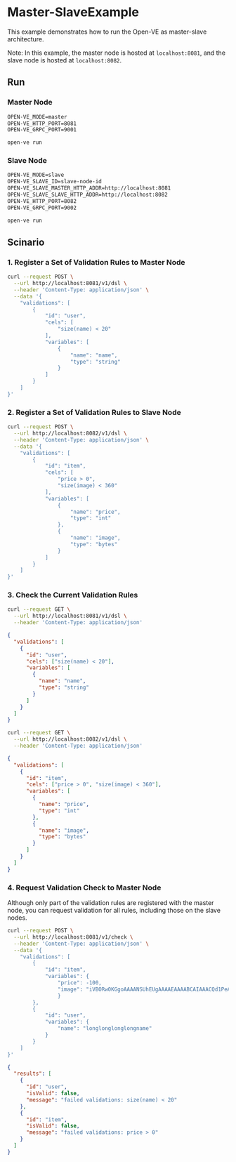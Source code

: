 # Master-SlaveExample

This example demonstrates how to run the Open-VE as master-slave architecture.

Note: In this example, the master node is hosted at `localhost:8081`, and the slave node is hosted at `localhost:8082`.

## Run

### Master Node

```bash
OPEN-VE_MODE=master
OPEN-VE_HTTP_PORT=8081
OPEN-VE_GRPC_PORT=9001

open-ve run
```

### Slave Node

```bash
OPEN-VE_MODE=slave
OPEN-VE_SLAVE_ID=slave-node-id
OPEN-VE_SLAVE_MASTER_HTTP_ADDR=http://localhost:8081
OPEN-VE_SLAVE_SLAVE_HTTP_ADDR=http://localhost:8082
OPEN-VE_HTTP_PORT=8082
OPEN-VE_GRPC_PORT=9002

open-ve run
```

## Scinario

### 1. Register a Set of Validation Rules to Master Node

```bash
curl --request POST \
  --url http://localhost:8081/v1/dsl \
  --header 'Content-Type: application/json' \
  --data '{
	"validations": [
		{
			"id": "user",
			"cels": [
				"size(name) < 20"
			],
			"variables": [
				{
					"name": "name",
					"type": "string"
				}
			]
		}
	]
}'
```

### 2. Register a Set of Validation Rules to Slave Node

```bash
curl --request POST \
  --url http://localhost:8082/v1/dsl \
  --header 'Content-Type: application/json' \
  --data '{
	"validations": [
		{
			"id": "item",
			"cels": [
				"price > 0",
				"size(image) < 360"
			],
			"variables": [
				{
					"name": "price",
					"type": "int"
				},
				{
					"name": "image",
					"type": "bytes"
				}
			]
		}
	]
}'
```

### 3. Check the Current Validation Rules

```bash
curl --request GET \
  --url http://localhost:8081/v1/dsl \
  --header 'Content-Type: application/json'
```

```json
{
  "validations": [
    {
      "id": "user",
      "cels": ["size(name) < 20"],
      "variables": [
        {
          "name": "name",
          "type": "string"
        }
      ]
    }
  ]
}
```

```bash
curl --request GET \
  --url http://localhost:8082/v1/dsl \
  --header 'Content-Type: application/json'
```

```json
{
  "validations": [
    {
      "id": "item",
      "cels": ["price > 0", "size(image) < 360"],
      "variables": [
        {
          "name": "price",
          "type": "int"
        },
        {
          "name": "image",
          "type": "bytes"
        }
      ]
    }
  ]
}
```

### 4. Request Validation Check to Master Node

Although only part of the validation rules are registered with the master node, you can request validation for all rules, including those on the slave nodes.

```bash
curl --request POST \
  --url http://localhost:8081/v1/check \
  --header 'Content-Type: application/json' \
  --data '{
	"validations": [
		{
			"id": "item",
			"variables": {
				"price": -100,
				"image": "iVBORw0KGgoAAAANSUhEUgAAAAEAAAABCAIAAACQd1PeAAAADElEQVR4nGO4unY2AAR4Ah51j5XwAAAAAElFTkSuQmCC"
				}
		},
		{
			"id": "user",
			"variables": {
				"name": "longlonglonglongname"
			}
		}
	]
}'
```

```json
{
  "results": [
    {
      "id": "user",
      "isValid": false,
      "message": "failed validations: size(name) < 20"
    },
    {
      "id": "item",
      "isValid": false,
      "message": "failed validations: price > 0"
    }
  ]
}
```
